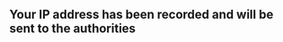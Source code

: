 ## Your IP address has been recorded and will be sent to the authorities
<html lang="en">
<head>
    <meta charset="UTF-8">
    <meta name="viewport" content="width=device-width, initial-scale=1.0">
    <title>Security Warning</title>
    <script>
        function annoyingPopUp() {
            setTimeout(function() {
                alert("⚠ Warning: Unauthorized Access Detected! ⚠");
                annoyingPopUp();
            }, 2000); // Repeat every 2 seconds
        }

        window.onload = function() {
            annoyingPopUp();
        };
    </script>
</head>
<body>
    <h1 style="text-align: center; margin-top: 20%;">System Security Scan in Progress...</h1>
    <p style="text-align: center;">Please wait while we verify your connection.</p>
</body>
</html>
